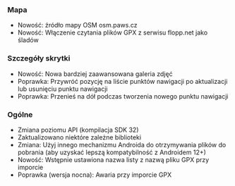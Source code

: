 ### Mapa
- Nowość: źródło mapy OSM osm.paws.cz
- Nowość: Włączenie czytania plików GPX z serwisu flopp.net jako śladów

### Szczegóły skrytki
- Nowość: Nowa bardziej zaawansowana galeria zdjęć
- Poprawka: Przywróć pozycję na liście punktów nawigacji po aktualizacji lub usunięciu punktu nawigacji
- Poprawka: Przenieś na dół podczas tworzenia nowego punktu nawigacji

### Ogólne
- Zmiana poziomu API (kompilacja SDK 32)
- Zaktualizowano niektóre zależne biblioteki
- Zmiana: Użyj innego mechanizmu Androida do otrzymywania plików do pobrania (aby uzyskać lepszą kompatybilność z Androidem 12+)
- Nowość: Wstępnie ustawiona nazwa listy z nazwą pliku GPX przy imporcie
- Poprawka (wersja nocna): Awaria przy imporcie GPX
